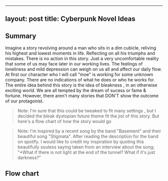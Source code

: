 ----
layout: post
title: Cyberpunk Novel Ideas 
----


Summary
---
Imagine a story revolving around a man who sits in a dim cubicle, reliving his highest and lowest 
moments in life. Reflecting on all his triumphs and mistakes. There is no action in this story. Just 
a very uncomfortable reality that some of us may face later in our working lives. The feelings 
of loneliness and mild depression can weigh on us all and affect our daily flow. At first our character
who I will call "moe" is working for some unknown company. There are no indications of what he does 
or who he works for. The entire idea behind this story is the idea of bleakness , in an otherwise exciting world. 
We are all tempted by the dream of sucess or fame & fortune. However, there aren't many stories that DON'T show 
the outcome of our protagonist. 

> Note: I'm sure that this could be tweaked to fit many settings , but I decided the bleak 
dystopian future theme fit the jist of this story. But here's a flow chart of how the story would go 

> Note: I'm inspired by a recent song by the band "Basement" and their beautiful song "Stigmata". After reading 
the description for the band on spotify. I would like to credit my inspiration by quoting this beautifully souless 
saying taken from an interview about the song; "*What if there is not light at the end of the tunnel? What if it's just darkness?"



Flow chart
---

